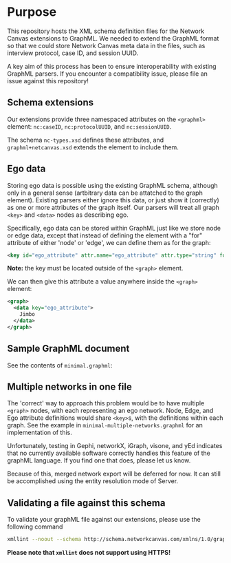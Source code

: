 # Purpose

This repository hosts the XML schema definition files for the Network Canvas extensions to GraphML. We needed to extend the GraphML format so that we could store Network Canvas meta data in the files, such as interview protocol, case ID, and session UUID.

A key aim of this process has been to ensure interoperability with existing GraphML parsers. If you encounter a compatibility issue, please file an issue against this repository!

## Schema extensions

Our extensions provide three namespaced attributes on the `<graphml>` element: `nc:caseID`, `nc:protocolUUID`, and `nc:sessionUUID`.

The schema `nc-types.xsd` defines these attributes, and `graphml+netcanvas.xsd` extends the element to include them.

## Ego data

Storing ego data is possible using the existing GraphML schema, although only in a general sense (artbitrary data can be attatched to the graph element). Existing parsers either ignore this data, or just show it (correctly) as one or more attributes of the graph itself. Our parsers will treat all graph `<key>` and `<data>` nodes as describing ego.

Specifically, ego data can be stored within GraphML just like we store node or edge data, except that instead of defining the element with a "for" attribute of either 'node' or 'edge', we can define them as for the graph:

``` XML
<key id="ego_attribute" attr.name="ego_attribute" attr.type="string" for="graph" />
```

**Note:** the key must be located outside of the `<graph>` element.

We can then give this attribute a value anywhere inside the `<graph>` element:

``` XML
<graph>
  <data key="ego_attribute">
    Jimbo
  </data>
</graph>
```

## Sample GraphML document

See the contents of `minimal.graphml`:

## Multiple networks in one file

The 'correct' way to approach this problem would be to have multiple `<graph>` nodes, with each representing an ego network. Node, Edge, and Ego attribute definitions would share `<key>`s, with the definitions within each graph. See the example in `minimal-multiple-networks.graphml` for an implementation of this.

Unfortunately, testing in Gephi, networkX, iGraph, visone, and yEd indicates that no currently available software correctly handles this feature of the graphML language. If you find one that does, please let us know.

Because of this, merged network export will be deferred for now. It can still be accomplished using the entity resolution mode of Server.

## Validating a file against this schema

To validate your graphML file against our extensions, please use the following command

``` bash
xmllint --noout --schema http://schema.networkcanvas.com/xmlns/1.0/graphml+netcanvas.xsd --load-trace  file.graphml
```

**Please note that `xmllint` does not support using HTTPS!**
